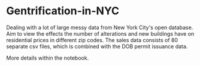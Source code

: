 # Gentrification-in-NYC

Dealing with a lot of large messy data from New York City's open database. Aim to view the effects the number of alterations and new buildings have on residential prices in different zip codes. The sales data consists of 80 separate csv files, which is combined with the DOB permit issuance data.

More details within the notebook.
